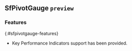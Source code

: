 ## SfPivotGauge `preview`

### Features
{:#sfpivotgauge-features}

* Key Performance Indicators support has been provided.
